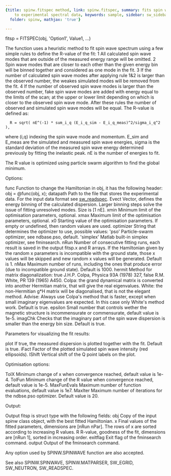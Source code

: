 ```yaml
---
{title: spinw.fitspec method, link: spinw.fitspec, summary: fits spin wave spectra
    to experimental spectral data, keywords: sample, sidebar: sw_sidebar, permalink: spinw_fitspec.html,
  folder: spinw, mathjax: 'true'}

---
```

 
fitsp = FITSPEC(obj, 'Option1', Value1, ...)
 
The function uses a heuristic method to fit spin wave spectrum using a
few simple rules to define the R-value of the fit:
  1 All calculated spin wave modes that are outside of the measured
    energy range will be omitted.
  2 Spin wave modes that are closer to each other than the given energy
    bin will be binned together and considered as one mode in the fit.
  3 If the number of calculated spin wave modes after applying rule 1&2 
    is larger than the observed number, the weakes simulated modes will
    be removed from the fit.
  4 If the number of observed spin wave modes is larger than the observed
    number, fake spin wave modes are added with energy equal to the
    limits of the scan; at the upper or lower limit depending on which is
    closer to the observed spin wave mode.
After these rules the number of observed and simulated spin wave modes
will be equal. The R-value is defined as:
 
      R = sqrt( nE^(-1) * sum_i_q (E_i_q_sim - E_i_q_meas)^2/sigma_i_q^2 ),
 
where (i,q) indexing the spin wave mode and momentum. E_sim and E_meas
are the simulated and measured spin wave energies, sigma is the standard
deviation of the measured spin wave energy determined previously by
fitting the inelastic peak. nE is the number of energies to fit.
 
The R value is optimized using particle swarm algorithm to find the
global minimum.
 
Options:
 
func      Function to change the Hamiltonian in obj, it has the following
          header:
                   obj = @func(obj, x);
datapath  Path to the file that stores the experimental data. For the
          input data format see <a href="matlab:doc sw_readspec">sw_readspec</a>.
Evect     Vector, defines the energy binning of the calculated
          dispersion. Larger binning steps solve the issue of fitting
          unresolved modes. Size is [1 nE].
xmin      Minimum limit of the optimisation parameters, optional.
xmax      Maximum limit of the optimisation parameters, optional.
x0        Starting value of the optimisation parameters. If empty
          or undefined, then random values are used.
optimizer String that determines the optimizer to use, possible values:
              'pso'       Particle-swarm optimizer, see ndbase.pso,
                          default.
              'simplex'   Matlab built-in simplex optimizer, see
                          fminsearch.
nRun      Number of consecutive fitting runs, each result is saved in the
          output fitsp.x and R arrays. If the Hamiltonian given by the
          random x parameters is incompatible with the ground state,
          those x values will be skipped and new random x values will be
          generated. Default is 1.
nMax      Maximum number of runs, including the ones that produce error
          (due to incompatible ground state). Default is 1000.
hermit    Method for matrix diagonalization:
                 true      J.H.P. Colpa, Physica 93A (1978) 327,
                 false     R.M. White, PR 139 (1965) A450.
          Colpa: the grand dynamical matrix is converted into another
                 Hermitian matrix, that will give the real eigenvalues.
          White: the non-Hermitian g*H matrix will be diagonalised,
                 that is not the elegant method.
          Advise:
          Always use Colpa's method that is faster, except when small
          imaginary eigenvalues are expected. In this case only White's
          method work.
          Default is true.
epsilon   Small number that controls wether the magnetic structure is
          incommensurate or commensurate, default value is 1e-5.
imagChk   Checks that the imaginary part of the spin wave dispersion is
          smaller than the energy bin size. Default is true.
 
Parameters for visualizing the fit results:
 
plot      If true, the measured dispersion is plotted together with the
          fit. Default is true.
iFact     Factor of the plotted simulated spin wave intensity (red
          ellipsoids).
lShift   Vertical shift of the Q point labels on the plot.
 
 
Optimisation options:
 
TolX          Minimum change of x when convergence reached, default
              value is 1e-4.
TolFun        Minimum change of the R value when convergence reached,
              default value is 1e-5.
MaxFunEvals   Maximum number of function evaluations, default value is
              1e7.
MaxIter       Maximum number of iterations for the ndbse.pso optimizer.
              Default value is 20.
 
Output:
 
Output fitsp is struct type with the following fields:
obj       Copy of the input spinw class object, with the best fitted
          Hamiltonian.
x         Final values of the fitted parameters, dimensions are
          [nRun nPar]. The rows of x are sorted according to increasing R
          values.
R         R-value, goodness of the fit, dimensions are [nRun 1], sorted
          in increasing order.
exitflag  Exit flag of the fminsearch command.
output    Output of the fminsearch command.
 
Any option used by SPINW.SPINWAVE function are also accepted.
 
See also SPINW.SPINWAVE, SPINW.MATPARSER, SW_EGRID, SW_NEUTRON, SW_READSPEC.
 

